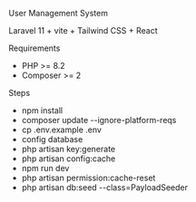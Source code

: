 User Management System

Laravel 11 + vite + Tailwind CSS + React

Requirements

- PHP >= 8.2
- Composer >= 2

Steps
- npm install
- composer update --ignore-platform-reqs
- cp .env.example .env
- config database
- php artisan key:generate
- php artisan config:cache
- npm run dev
- php artisan permission:cache-reset
- php artisan db:seed --class=PayloadSeeder

